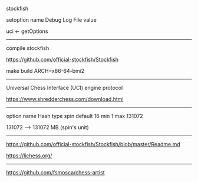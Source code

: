 stockfish

setoption name Debug Log File value <Filename>



uci <- getOptions


-------


compile stockfish

https://github.com/official-stockfish/Stockfish

make build ARCH=x86-64-bmi2


-------

Universal Chess Interface (UCI) engine protocol

https://www.shredderchess.com/download.html


-------

option name Hash type spin default 16 min 1 max 131072

131072 --> 131072 MB (spin's unit)

-------

https://github.com/official-stockfish/Stockfish/blob/master/Readme.md

https://lichess.org/

----

https://github.com/fsmosca/chess-artist

